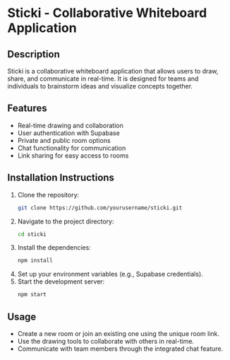 # Sticki - Collaborative Whiteboard Application

## Description
Sticki is a collaborative whiteboard application that allows users to draw, share, and communicate in real-time. It is designed for teams and individuals to brainstorm ideas and visualize concepts together.

## Features
- Real-time drawing and collaboration
- User authentication with Supabase
- Private and public room options
- Chat functionality for communication
- Link sharing for easy access to rooms

## Installation Instructions
1. Clone the repository:
   ```bash
   git clone https://github.com/yourusername/sticki.git
   ```
2. Navigate to the project directory:
   ```bash
   cd sticki
   ```
3. Install the dependencies:
   ```bash
   npm install
   ```
4. Set up your environment variables (e.g., Supabase credentials).
5. Start the development server:
   ```bash
   npm start
   ```

## Usage
- Create a new room or join an existing one using the unique room link.
- Use the drawing tools to collaborate with others in real-time.
- Communicate with team members through the integrated chat feature.
